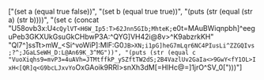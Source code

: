 ["(set a (equal true false))", "(set b (equal true true))", "(puts (str (equal (str a) (str b))))", "(set c (concat "U58ovb3x:U`4cQylVT<H6W_Ip5:T>62Jnn5GIb;MhteK;`e0t=MAuBWiqnpbh]^eeguPeb3GKXUkGsuGkCHbwP3A:^QYG]VH42i@8v>^K9abzrkKH" "Ql7^]ssTt>mW_<Si^voWiP]:MlF:G0`JB>XN;i1pG]heG7mLqr6NC4PIusLi^ZZGQIvs;?^;JGaLSeWH_D:L@An69K_3^MG"))", "(puts (str (equal c "VuoXiqhs9=mvP3=4uAVh=JTMtffkP_ySZftTW2dS;2B4VazlUv2GaIa<>9GwY<fY1OL>IxH<[QR]q<G9bcLJxvYo`OxGAoik9RRl>sn<bgb>Xh3dM[=HlHc@=]1jrO^SV_0[")))"]